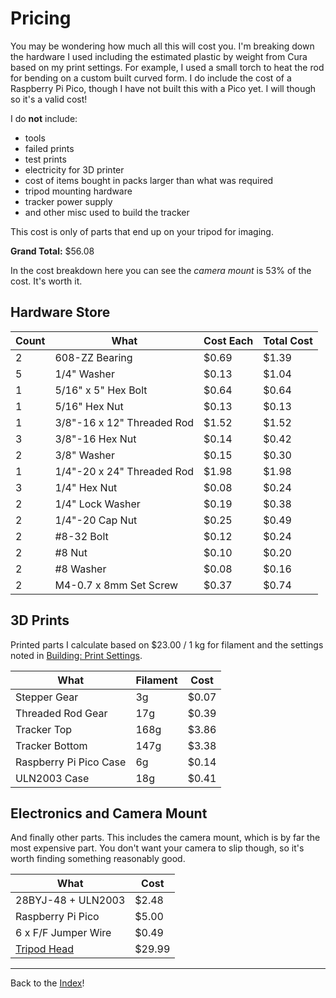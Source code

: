 # Pricing

You may be wondering how much all this will cost you.  I'm breaking down the hardware I used including the estimated plastic by weight from Cura based on my print settings.  For example, I used a small torch to heat the rod for bending on a custom built curved form.  I do include the cost of a Raspberry Pi Pico, though I have not built this with a Pico yet.  I will though so it's a valid cost!

I do **not** include:
- tools
- failed prints
- test prints
- electricity for 3D printer
- cost of items bought in packs larger than what was required
- tripod mounting hardware
- tracker power supply
- and other misc used to build the tracker

This cost is only of parts that end up on your tripod for imaging.

**Grand Total:** $56.08

In the cost breakdown here you can see the _camera mount_ is 53% of the cost.  It's worth it.

## Hardware Store

| Count | What | Cost Each | Total Cost |
| --- | --- | --- | --- |
| 2 | 608-ZZ Bearing | $0.69 | $1.39 |
| 5 | 1/4" Washer | $0.13 | $1.04 |
| 1 | 5/16" x 5" Hex Bolt | $0.64 | $0.64 |
| 1 | 5/16" Hex Nut | $0.13 | $0.13 |
| 1 | 3/8"-16 x 12" Threaded Rod | $1.52 |  $1.52 |
| 3 | 3/8"-16 Hex Nut | $0.14 | $0.42 |
| 2 | 3/8" Washer | $0.15 | $0.30 |
| 1 | 1/4"-20 x 24" Threaded Rod | $1.98 | $1.98 | 
| 3 | 1/4" Hex Nut | $0.08 | $0.24 |
| 2 | 1/4" Lock Washer | $0.19 | $0.38 |
| 2 | 1/4"-20 Cap Nut | $0.25 | $0.49 |
| 2 | #8-32 Bolt | $0.12 | $0.24 |
| 2 | #8 Nut | $0.10 | $0.20 |
| 2 | #8 Washer | $0.08 | $0.16 |
| 2 | M4-0.7 x 8mm Set Screw | $0.37 | $0.74 |

## 3D Prints

Printed parts I calculate based on $23.00 / 1 kg for filament and the settings noted in [Building: Print Settings](building.md#print-settings).

| What | Filament | Cost |
| --- | --- | --- |
| Stepper Gear | 3g | $0.07 |
| Threaded Rod Gear | 17g | $0.39 |
| Tracker Top | 168g | $3.86 |
| Tracker Bottom | 147g | $3.38 |
| Raspberry Pi Pico Case | 6g | $0.14 | 
| ULN2003 Case | 18g | $0.41 |

## Electronics and Camera Mount

And finally other parts.  This includes the camera mount, which is by far the most expensive part.  You don't want your camera to slip though, so it's worth finding something reasonably good.

| What | Cost |
| --- | --- |
| 28BYJ-48 + ULN2003 | $2.48
| Raspberry Pi Pico | $5.00 |
| 6 x F/F Jumper Wire | $0.49 |
| [Tripod Head](https://amazon.com/gp/product/B08FB2Q5RC/) | $29.99 |

---
Back to the [Index](00-index.md)!
